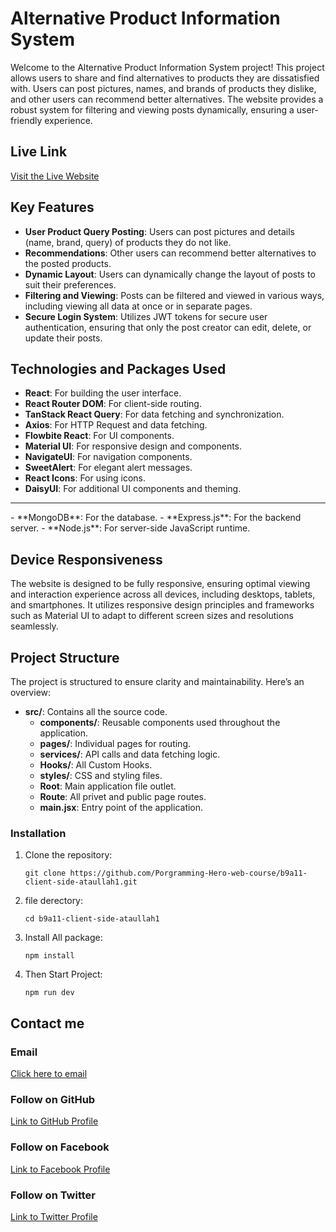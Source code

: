 # Alternative Product Information System

Welcome to the Alternative Product Information System project! This project allows users to share and find alternatives to products they are dissatisfied with. Users can post pictures, names, and brands of products they dislike, and other users can recommend better alternatives. The website provides a robust system for filtering and viewing posts dynamically, ensuring a user-friendly experience.

## Live Link

[Visit the Live Website](https://altquery.web.app/)

## Key Features

- **User Product Query Posting**: Users can post pictures and details (name, brand, query) of products they do not like.
- **Recommendations**: Other users can recommend better alternatives to the posted products.
- **Dynamic Layout**: Users can dynamically change the layout of posts to suit their preferences.
- **Filtering and Viewing**: Posts can be filtered and viewed in various ways, including viewing all data at once or in separate pages.
- **Secure Login System**: Utilizes JWT tokens for secure user authentication, ensuring that only the post creator can edit, delete, or update their posts.

## Technologies and Packages Used

- **React**: For building the user interface.
- **React Router DOM**: For client-side routing.
- **TanStack React Query**: For data fetching and synchronization.
- **Axios**: For HTTP Request and data fetching.
- **Flowbite React**: For UI components.
- **Material UI**: For responsive design and components.
- **NavigateUI**: For navigation components.
- **SweetAlert**: For elegant alert messages.
- **React Icons**: For using icons.
- **DaisyUI**: For additional UI components and theming.
<hr/>
- **MongoDB**: For the database.
- **Express.js**: For the backend server.
- **Node.js**: For server-side JavaScript runtime.

## Device Responsiveness

The website is designed to be fully responsive, ensuring optimal viewing and interaction experience across all devices, including desktops, tablets, and smartphones. It utilizes responsive design principles and frameworks such as Material UI to adapt to different screen sizes and resolutions seamlessly.

## Project Structure

The project is structured to ensure clarity and maintainability. Here’s an overview:

- **src/**: Contains all the source code.
  - **components/**: Reusable components used throughout the application.
  - **pages/**: Individual pages for routing.
  - **services/**: API calls and data fetching logic.
  - **Hooks/**: All Custom Hooks.
  - **styles/**: CSS and styling files.
  - **Root**: Main application file outlet.
  - **Route**: All privet and public page routes.
  - **main.jsx**: Entry point of the application.

### Installation

1. Clone the repository:

   ```
   git clone https://github.com/Porgramming-Hero-web-course/b9a11-client-side-ataullah1.git
   ```

2. file derectory:

   ```
   cd b9a11-client-side-ataullah1
   ```

3. Install All package:

   ```
   npm install
   ```

4. Then Start Project:

   ```
   npm run dev

   ```

## Contact me

### Email

[Click here to email](mailto:ataullahm100@gmail.com?subject=Hello%20Ataullah)

### Follow on GitHub

[Link to GitHub Profile](https://github.com/ataullah1)

### Follow on Facebook

[Link to Facebook Profile](https://www.facebook.com/ataullah0)

### Follow on Twitter

[Link to Twitter Profile](https://twitter.com/dev_ataullah)
